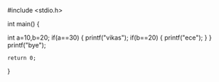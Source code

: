 #include <stdio.h>

int main()
{
    
   int a=10,b=20;
    if(a==30)
    {
        printf("vikas");
        if(b==20)
        {
              printf("ece");
        }
    }
        printf("bye");


    return 0;
}

